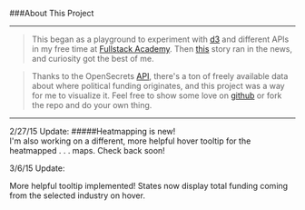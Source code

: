 ###About This Project

***
>This began as a playground to experiment with [d3] and different APIs in my free time at [Fullstack Academy].
>Then [this] story ran in the news, and curiosity got the best of me.


>Thanks to the OpenSecrets [API], there's a ton of freely available data
>about where political funding originates, and this project was a way for me to visualize it.
>Feel free to show some love on [github] or fork the repo and do your own thing.


***

2/27/15 Update:
#####Heatmapping is new!  
I'm also working on a different, more helpful hover tooltip for the heatmapped . . . maps.  Check back soon!


3/6/15 Update:

More helpful tooltip implemented!  States now display total funding coming from the selected industry on hover.






[d3]:http://www.d3js.org
[this]:http://www.salon.com/2014/11/19/house_republicans_just_passed_a_bill_forbidding_scientists_from_advising_the_epa_on_their_own_research/
[Fullstack Academy]:http://www.fullstackacademy.com/
[github]:https://github.com/justincoh/openSecrets
[API]:http://www.opensecrets.org/resources/create/